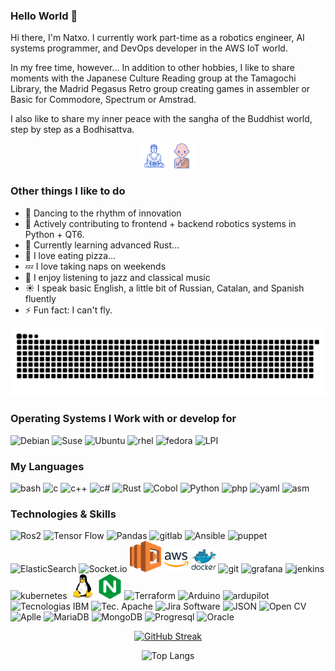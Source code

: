 ### Hello World 👋

Hi there, I'm Natxo. I currently work part-time as a robotics engineer, AI systems programmer, and DevOps developer in the AWS IoT world.

In my free time, however... In addition to other hobbies, I like to share moments with the Japanese Culture Reading group at the Tamagochi Library, the Madrid Pegasus Retro group creating games in assembler or Basic for Commodore, Spectrum or Amstrad.

I also like to share my inner peace with the sangha of the Buddhist world, step by step as a Bodhisattva.

<p align="center">
<img src="https://raw.githubusercontent.com/nvarona/nvarona/main/images/Buda_Azul.png" alt="Buda" width="40" height="40"/>
<img src="https://raw.githubusercontent.com/nvarona/nvarona/main/images/Bodhisatva.png" alt="Bodhisattva" width="40" height="40"/>
</p>

### Other things I like to do

- 💃 Dancing to the rhythm of innovation
- 🔧 Actively contributing to frontend + backend robotics systems in Python + QT6.
- 🐉 Currently learning advanced Rust...
- 🍕 I love eating pizza...
- 💤 I love taking naps on weekends
- 🎹 I enjoy listening to jazz and classical music
- ☀️ I speak basic English, a little bit of Russian, Catalan, and Spanish fluently
- ⚡ Fun fact: I can't fly.

<p align="center">
  <img src="https://raw.githubusercontent.com/nvarona/nvarona/main/images/github-contribution-grid-snake-dark.svg" alt="Snake Animation"/>
</p>

### Operating Systems I Work with or develop for
<p align="left">
<img src="https://www.vectorlogo.zone/logos/debian/debian-icon.svg" title="Debian Linux" alt="Debian" width="40" height="40" />
<img src="https://www.vectorlogo.zone/logos/suse/suse-icon.svg" alt="Suse" width="40" height="40" />
<img src="https://www.vectorlogo.zone/logos/ubuntu/ubuntu-icon.svg" title="Ubuntu" alt="Ubuntu" width="40" height="40" />
<img src="https://www.vectorlogo.zone/logos/redhat/redhat-icon.svg" alt="rhel" width="40" height="40"/>
<img src="https://www.vectorlogo.zone/logos/getfedora/getfedora-icon.svg" alt="fedora" width="40" height="40"/>
<img src="https://www.vectorlogo.zone/logos/linuxfoundation/linuxfoundation-icon.svg" alt="LPI" width="40" height="40"/>
</p>

### My Languages

<p align="left">
<img src="https://www.vectorlogo.zone/logos/gnu_bash/gnu_bash-official.svg" alt="bash" width="50" height="50" />
<img src="https://cdn.jsdelivr.net/gh/devicons/devicon@latest/icons/c/c-original.svg" title="c" alt="c" width="50" height="50" />
<img src="https://cdn.jsdelivr.net/gh/devicons/devicon@latest/icons/cplusplus/cplusplus-original.svg" title="c++" alt="c++" width="50" height="50" />
<img src="https://cdn.jsdelivr.net/gh/devicons/devicon@latest/icons/csharp/csharp-original.svg" title="c#" alt="c#" width="50" height="50" />
<img src="https://cdn.jsdelivr.net/gh/devicons/devicon@latest/icons/rust/rust-original.svg" title="Rust" alt="Rust" width="50" height="50" />
<img src="https://images.tpointtech.com/tutorial/cobol/images/cobol-tutorial.png" title="Cobol" alt="Cobol" width="50" height="50" />
<img src="https://www.vectorlogo.zone/logos/python/python-icon.svg" title="Python" alt="Python" width="40" height="40"/>
<img src="https://www.vectorlogo.zone/logos/php/php-icon.svg" alt="php" width="50" height="50" />
<img src="https://www.vectorlogo.zone/logos/yaml/yaml-icon.svg" alt="yaml" width="50" height="50" />
<img src="https://user-images.githubusercontent.com/103866722/177873824-ac727cae-29d5-406d-87de-93bb2bf21f02.png" alt="asm" width="50" height="50" />

</p>

### Technologies & Skills

<p align="left">
<img src="https://www.vectorlogo.zone/logos/ros/ros-ar21.svg" alt="Ros2" height="50" width="90" />
<img src="https://www.vectorlogo.zone/logos/tensorflow/tensorflow-icon.svg" alt="Tensor Flow" height="40" width="40" />
<img src="https://www.vectorlogo.zone/logos/usepanda/usepanda-icon.svg" alt="Pandas" height="40" width="40" />
<img src="https://www.vectorlogo.zone/logos/gitlab/gitlab-tile.svg" alt="gitlab" height="40" width="40" />
<img src="https://www.vectorlogo.zone/logos/github/github-icon.svg" alt="Ansible" width="40" height="40" />
<img src="https://www.vectorlogo.zone/logos/puppet/puppet-icon.svg" alt="puppet" width="40" height="40" />
<img src="https://www.vectorlogo.zone/logos/elastic/elastic-icon.svg" alt="ElasticSearch" width="40" height="40" />
<img src="https://www.vectorlogo.zone/logos/socketio/socketio-icon.svg" alt="Socket.io" width="50" height="50" />
<img src="https://raw.githubusercontent.com/nvarona/nvarona/main/images/aws-lambda.png" alt="AWS Lambda" width="50" height="50" />
<img src="https://raw.githubusercontent.com/devicons/devicon/master/icons/amazonwebservices/amazonwebservices-original-wordmark.svg" alt="aws" width="40" height="40"/>
<img src="https://raw.githubusercontent.com/devicons/devicon/master/icons/docker/docker-original-wordmark.svg" alt="docker" width="40" height="40"/>
<img src="https://www.vectorlogo.zone/logos/git-scm/git-scm-icon.svg" alt="git" width="40" height="40"/>
<img src="https://www.vectorlogo.zone/logos/grafana/grafana-icon.svg" alt="grafana" width="40" height="40"/>
<img src="https://www.vectorlogo.zone/logos/jenkins/jenkins-icon.svg" alt="jenkins" width="40" height="40"/>
<img src="https://www.vectorlogo.zone/logos/kubernetes/kubernetes-icon.svg" alt="kubernetes" width="40" height="40"/>
<img src="https://raw.githubusercontent.com/devicons/devicon/master/icons/linux/linux-original.svg" alt="linux" width="40" height="40"/>
<img src="https://raw.githubusercontent.com/devicons/devicon/master/icons/nginx/nginx-original.svg" alt="nginx" width="40" height="40"/>
<img src="https://www.vectorlogo.zone/logos/terraformio/terraformio-icon.svg" alt="Terraform" width="40" height="40" />
<img src="https://www.vectorlogo.zone/logos/arduino/arduino-icon.svg" alt="Arduino" width="40" height="40" />
<img src="https://upload.wikimedia.org/wikipedia/commons/1/1f/ArduPilot_logo.svg" alt="ardupilot" width="80" height="40" />
<img src="https://www.vectorlogo.zone/logos/ibm/ibm-icon.svg" alt="Tecnologias IBM" width="40" height="40" />
<img src="https://www.vectorlogo.zone/logos/apache/apache-icon.svg" alt="Tec. Apache" width="40" height="40" />
<img src="https://www.vectorlogo.zone/logos/atlassian_jira/atlassian_jira-icon.svg" alt="Jira Software" width="40" height="40" />
<img src="https://www.vectorlogo.zone/logos/json/json-icon.svg" alt="JSON" width="40" height="40" />
<img src="https://www.vectorlogo.zone/logos/opencv/opencv-icon.svg" alt="Open CV" width="40" height="40" />
<img src="https://www.vectorlogo.zone/logos/apple/apple-tile.svg" alt="Aplle" width="70" height="50" />
<img src="https://www.vectorlogo.zone/logos/mariadb/mariadb-ar21~bgwhite.svg" alt="MariaDB" width="70" height="50" />
<img src="https://www.vectorlogo.zone/logos/mongodb/mongodb-ar21~bgwhite.svg" alt="MongoDB" width="80" height="50" />
<img src="https://www.svgrepo.com/show/303301/postgresql-logo.svg" alt="Progresql" width="50" height="50" />
<img src="https://www.svgrepo.com/show/303303/oracle-6-logo.svg" alt="Oracle" width="80" height="50" />
</p>

<p align="center">
  <a href="https://git.io/streak-stats">
    <img src="https://streak-stats.demolab.com?user=nvarona" alt="GitHub Streak"/>
  </a>
</p>

<p align="center">
  <img src="https://github-readme-stats.vercel.app/api/top-langs/?username=nvarona&layout=pie" alt="Top Langs"/>
</p>
